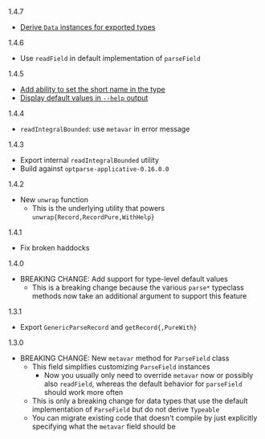 1.4.7

* [Derive `Data` instances for exported types](https://github.com/Gabriel439/Haskell-Optparse-Generic-Library/pull/89)

1.4.6

* Use `readField` in default implementation of `parseField`

1.4.5

* [Add ability to set the short name in the type](https://github.com/Gabriel439/Haskell-Optparse-Generic-Library/pull/84)
* [Display default values in `--help` output](https://github.com/Gabriel439/Haskell-Optparse-Generic-Library/pull/83)

1.4.4

* `readIntegralBounded`: use `metavar` in error message

1.4.3

* Export internal `readIntegralBounded` utility
* Build against `optparse-applicative-0.16.0.0`

1.4.2

* New `unwrap` function
    * This is the underlying utility that powers
      `unwrap{Record,RecordPure,WithHelp}`

1.4.1

* Fix broken haddocks

1.4.0

* BREAKING CHANGE: Add support for type-level default values
    * This is a breaking change because the various `parse*` typeclass methods
      now take an additional argument to support this feature

1.3.1

* Export `GenericParseRecord` and `getRecord{,PureWith}`

1.3.0

* BREAKING CHANGE: New `metavar` method for `ParseField` class
    * This field simplifies customizing `ParseField` instances
        * Now you usually only need to override `metavar` now or possibly also
          `readField`, whereas the default behavior for `parseField` should work
          more often
    * This is only a breaking change for data types that use the default
      implementation of `ParseField` but do not derive `Typeable`
    * You can migrate existing code that doesn't compile by just explicitly
      specifying what the `metavar` field should be

